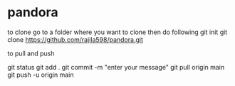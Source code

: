 # pandora
to clone
go to a folder where you want to clone
then do following
  git init
  git clone https://github.com/rajila598/pandora.git
  
to pull and push

  git status
  git add .
  git commit -m "enter your message"
  git pull origin main
  git push -u origin main
